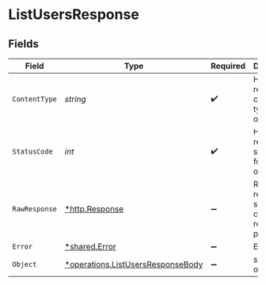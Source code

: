 # ListUsersResponse


## Fields

| Field                                                                                        | Type                                                                                         | Required                                                                                     | Description                                                                                  |
| -------------------------------------------------------------------------------------------- | -------------------------------------------------------------------------------------------- | -------------------------------------------------------------------------------------------- | -------------------------------------------------------------------------------------------- |
| `ContentType`                                                                                | *string*                                                                                     | :heavy_check_mark:                                                                           | HTTP response content type for this operation                                                |
| `StatusCode`                                                                                 | *int*                                                                                        | :heavy_check_mark:                                                                           | HTTP response status code for this operation                                                 |
| `RawResponse`                                                                                | [*http.Response](https://pkg.go.dev/net/http#Response)                                       | :heavy_minus_sign:                                                                           | Raw HTTP response; suitable for custom response parsing                                      |
| `Error`                                                                                      | [*shared.Error](../../../pkg/models/shared/error.md)                                         | :heavy_minus_sign:                                                                           | Error                                                                                        |
| `Object`                                                                                     | [*operations.ListUsersResponseBody](../../../pkg/models/operations/listusersresponsebody.md) | :heavy_minus_sign:                                                                           | successful operation                                                                         |